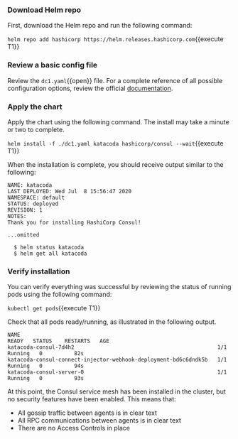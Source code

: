 ### Download Helm repo

First, download the Helm repo and run the following command:

`helm repo add hashicorp https://helm.releases.hashicorp.com`{{execute T1}}

### Review a basic config file

Review the `dc1.yaml`{{open}} file. For a complete reference of all possible configuration
options, review the official [documentation](https://www.consul.io/docs/k8s/helm).

### Apply the chart

Apply the chart using the following command. The install may take a minute or two to complete.

`helm install -f ./dc1.yaml katacoda hashicorp/consul --wait`{{execute T1}}

When the installation is complete, you should receive output similar to the following:

```plaintext
NAME: katacoda
LAST DEPLOYED: Wed Jul  8 15:56:47 2020
NAMESPACE: default
STATUS: deployed
REVISION: 1
NOTES:
Thank you for installing HashiCorp Consul!

...omitted

  $ helm status katacoda
  $ helm get all katacoda
```

### Verify installation

You can verify everything was successful by reviewing the status
of running pods using the following command:

`kubectl get pods`{{execute T1}}

Check that all pods ready/running, as illustrated in the following output.

```shell
NAME                                                              READY   STATUS    RESTARTS   AGE
katacoda-consul-7d4h2                                             1/1     Running   0          82s
katacoda-consul-connect-injector-webhook-deployment-bd6c6dndk5b   1/1     Running   0          94s
katacoda-consul-server-0                                          1/1     Running   0          93s
```

At this point, the Consul service mesh has been installed in the cluster, but no security
features have been enabled. This means that:

- All gossip traffic between agents is in clear text
- All RPC communications between agents is in clear text
- There are no Access Controls in place
